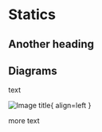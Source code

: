 # Statics

## Another heading

## Diagrams

text

![Image title](/images/statics_dev-test.png){ align=left }

more text
